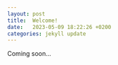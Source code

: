 ```yaml
---
layout: post
title:  Welcome!
date:   2023-05-09 18:22:26 +0200
categories: jekyll update
---
```

Coming soon...